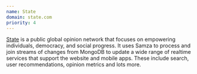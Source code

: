 ```yaml
---
name: State
domain: state.com
priority: 4
---
```

<!--
   Licensed to the Apache Software Foundation (ASF) under one or more
   contributor license agreements.  See the NOTICE file distributed with
   this work for additional information regarding copyright ownership.
   The ASF licenses this file to You under the Apache License, Version 2.0
   (the "License"); you may not use this file except in compliance with
   the License.  You may obtain a copy of the License at

       http://www.apache.org/licenses/LICENSE-2.0

   Unless required by applicable law or agreed to in writing, software
   distributed under the License is distributed on an "AS IS" BASIS,
   WITHOUT WARRANTIES OR CONDITIONS OF ANY KIND, either express or implied.
   See the License for the specific language governing permissions and
   limitations under the License.
-->

<a class="external-link" href="https://state.com" rel="nofollow">State</a> is a public global opinion network that focuses on empowering individuals, democracy, and social progress. It uses Samza to process and join streams of changes from MongoDB to update a wide range of realtime services that support the website and mobile apps. These include search, user recommendations, opinion metrics and lots more.
